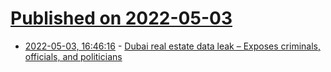 # [Published on 2022-05-03](index.md)

* [2022-05-03, 16:46:16](https://news.ycombinator.com/item?id=31250463) - [Dubai real estate data leak – Exposes criminals, officials, and politicians](https://e24.no/internasjonal-oekonomi/i/Bj97B0/dubai-uncovered-data-leak-exposes-how-criminals-officials-and-sanctioned-politicians-poured-money-into-dubai-real-estate)
